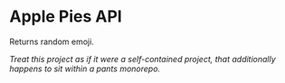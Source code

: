 # Apple Pies API

Returns random emoji.

_Treat this project as if it were a self-contained project, that additionally happens to sit within a pants monorepo._
